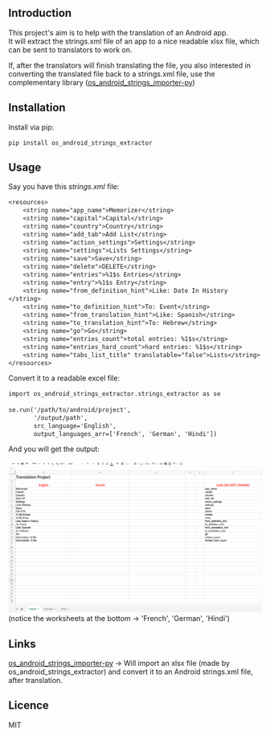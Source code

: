 Introduction
------------
This project's aim is to help with the translation of an Android app.  
It will extract the strings.xml file of an app to a nice readable xlsx file, which can be sent to translators to work on.  

If, after the translators will finish translating the file, you also interested in converting the translated file back to a strings.xml file,
use the complementary library ([os_android_strings_importer-py](https://github.com/osfunapps/os_android_strings_importer-py)) 


## Installation
Install via pip:

    pip install os_android_strings_extractor

## Usage       
    
Say you have this *strings.xml* file:
    
    <resources>
        <string name="app_name">Memorizer</string>
        <string name="capital">Capital</string>
        <string name="country">Country</string>
        <string name="add_tab">Add List</string>
        <string name="action_settings">Settings</string>
        <string name="settings">Lists Settings</string>
        <string name="save">Save</string>
        <string name="delete">DELETE</string>
        <string name="entries">%1$s Entries</string>
        <string name="entry">%1$s Entry</string>
        <string name="from_definition_hint">Like: Date In History </string>
        <string name="to_definition_hint">To: Event</string>
        <string name="from_translation_hint">Like: Spanish</string>
        <string name="to_translation_hint">To: Hebrew</string>
        <string name="go">Go</string>
        <string name="entries_count">total entries: %1$s</string>
        <string name="entries_hard_count">hard entries: %1$s</string>
        <string name="tabs_list_title" translatable="false">Lists</string>
    </resources>
    
Convert it to a readable excel file:

    import os_android_strings_extractor.strings_extractor as se
    
    se.run('/path/to/android/project',
           '/output/path',
           src_language='English',
           output_languages_arr=['French', 'German', 'Hindi'])
  
And you will get the output:

![Alt text](os_android_strings_extractor/example_img.png?raw=true "Title")
(notice the worksheets at the bottom -> 'French', 'German', 'Hindi')

    
## Links
[os_android_strings_importer-py](https://github.com/osfunapps/os_android_strings_importer-py) -> Will import an xlsx file (made by os_android_strings_extractor) and convert it to an Android strings.xml file, after translation.


## Licence
MIT